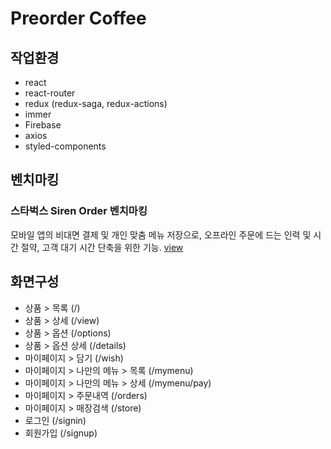 # Preorder Coffee

## 작업환경

- react
- react-router
- redux (redux-saga, redux-actions)
- immer
- Firebase
- axios
- styled-components

## 벤치마킹

### 스타벅스 Siren Order 벤치마킹

모바일 앱의 비대면 결제 및 개인 맞춤 메뉴 저장으로, 오프라인 주문에 드는 인력 및 시간 절약, 고객 대기 시간 단축을 위한 기능.
[view](https://eunjoungpark.github.io/)

## 화면구성

- 상품 > 목록 (/)
- 상품 > 상세 (/view)
- 상품 > 옵션 (/options)
- 상품 > 옵션 상세 (/details)
- 마이페이지 > 담기 (/wish)
- 마이페이지 > 나만의 메뉴 > 목록 (/mymenu)
- 마이페이지 > 나만의 메뉴 > 상세 (/mymenu/pay)
- 마이페이지 > 주문내역 (/orders)
- 마이페이지 > 매장검색 (/store)
- 로그인 (/signin)
- 회원가입 (/signup)
